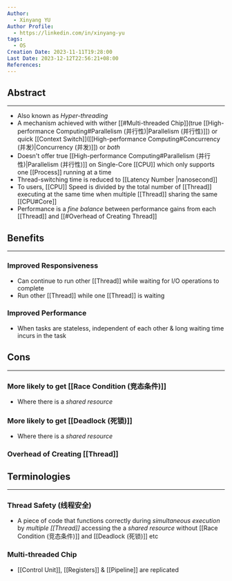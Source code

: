 ```yaml
---
Author:
  - Xinyang YU
Author Profile:
  - https://linkedin.com/in/xinyang-yu
tags:
  - OS
Creation Date: 2023-11-11T19:28:00
Last Date: 2023-12-12T22:56:21+08:00
References: 
---
```

## Abstract
---
- Also known as *Hyper-threading*
- A mechanism achieved with wither [[#Multi-threaded Chip]](true [[High-performance Computing#Parallelism (并行性)|Parallelism (并行性)]]) or quick [[Context Switch]]([[High-performance Computing#Concurrency (并发)|Concurrency (并发)]]) or *both*
- Doesn't offer true [[High-performance Computing#Parallelism (并行性)|Parallelism (并行性)]] on Single-Core [[CPU]] which only supports one [[Process]] running at a time
- Thread-switching time is reduced to [[Latency Number |nanosecond]]
- To users, [[CPU]] Speed is divided by the total number of [[Thread]] executing at the same time when multiple [[Thread]] sharing the same [[CPU#Core]]
- Performance is a *fine balance* between performance gains from each [[Thread]] and [[#Overhead of Creating Thread]]


## Benefits
---
### Improved Responsiveness
- Can continue to run other [[Thread]] while waiting for I/O operations to complete
- Run other [[Thread]] while one [[Thread]] is waiting
### Improved Performance
- When tasks are stateless, independent of each other & long waiting time incurs in the task

## Cons
---
### More likely to get [[Race Condition (竞态条件)]]
- Where there is a *shared resource*
### More likely to get [[Deadlock (死锁)]]
- Where there is a *shared resource*
### Overhead of Creating [[Thread]]

## Terminologies
---
### Thread Safety (线程安全)
- A piece of code that functions correctly during *simultaneous execution* by *multiple [[Thread]]* accessing the a *shared resource* without [[Race Condition (竞态条件)]] and [[Deadlock (死锁)]] etc

### Multi-threaded Chip
- [[Control Unit]], [[Registers]] & [[Pipeline]] are replicated


